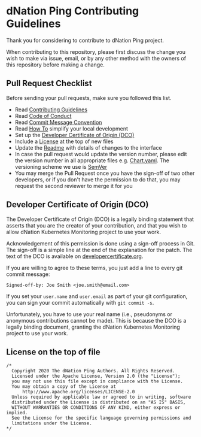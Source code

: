 # dNation Ping Contributing Guidelines

Thank you for considering to contribute to dNation Ping project.

When contributing to this repository, please first discuss the change you wish to make via issue, email,
or by any other method with the owners of this repository before making a change.

## Pull Request Checklist

Before sending your pull requests, make sure you followed this list.

- Read [Contributing Guidelines](CONTRIBUTING.md)
- Read [Code of Conduct](CODE_OF_CONDUCT.md)
- Read [Commit Message Convention](https://chris.beams.io/posts/git-commit/)
- Read [How To](helpers/README.md) simplify your local development
- Set up the [Developer Certificate of Origin (DCO)](CONTRIBUTING.md#developer-certificate-of-origin-dco)
- Include a [License](CONTRIBUTING.md#license-on-the-top-of-file) at the top of new files
- Update the [Readme](README.md) with details of changes to the interface
- In case the pull request would update the version number, please edit the version number in all appropriate
  files e.g. [Chart.yaml](chart/Chart.yaml). The versioning scheme we use is [SemVer](http://semver.org/)
- You may merge the Pull Request once you have the sign-off of two other developers, or if you 
  don't have the permission to do that, you may request the second reviewer to merge it for you

## Developer Certificate of Origin (DCO)

The Developer Certificate of Origin (DCO) is a legally binding statement that asserts that you are the
creator of your contribution, and that you wish to allow dNation Kubernetes Monitoring project to use your work.

Acknowledgement of this permission is done using a sign-off process in Git.
The sign-off is a simple line at the end of the explanation for the patch. The
text of the DCO is available on [developercertificate.org](https://developercertificate.org/).

If you are willing to agree to these terms, you just add a line to every git
commit message:

`Signed-off-by: Joe Smith <joe.smith@email.com>`

If you set your `user.name` and `user.email` as part of your git
configuration, you can sign your commit automatically with `git commit -s`.

Unfortunately, you have to use your real name (i.e., pseudonyms or anonymous
contributions cannot be made). This is because the DCO is a legally binding
document, granting the dNation Kubernetes Monitoring project to use your work.

## License on the top of file

```
/*
  Copyright 2020 The dNation Ping Authors. All Rights Reserved.
  Licensed under the Apache License, Version 2.0 (the "License");
  you may not use this file except in compliance with the License.
  You may obtain a copy of the License at
      http://www.apache.org/licenses/LICENSE-2.0
  Unless required by applicable law or agreed to in writing, software
  distributed under the License is distributed on an "AS IS" BASIS,
  WITHOUT WARRANTIES OR CONDITIONS OF ANY KIND, either express or implied.
  See the License for the specific language governing permissions and
  limitations under the License.
*/
```
